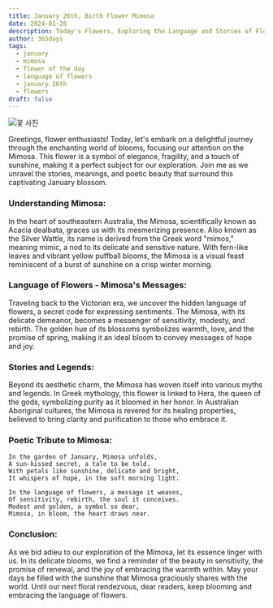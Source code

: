 ```yaml
---
title: January 26th, Birth Flower Mimosa
date: 2024-01-26
description: Today's Flowers, Exploring the Language and Stories of Flowers Mimosa
author: 365days
tags:
  - january
  - mimosa
  - flower of the day
  - language of flowers
  - january 26th
  - flowers
draft: false
---
```

![꽃 사진](https://cdn.pixabay.com/photo/2022/06/07/22/59/flower-7249417_1280.jpg#center)

Greetings, flower enthusiasts! Today, let's embark on a delightful journey through the enchanting world of blooms, focusing our attention on the Mimosa. This flower is a symbol of elegance, fragility, and a touch of sunshine, making it a perfect subject for our exploration. Join me as we unravel the stories, meanings, and poetic beauty that surround this captivating January blossom.

### Understanding Mimosa:
In the heart of southeastern Australia, the Mimosa, scientifically known as Acacia dealbata, graces us with its mesmerizing presence. Also known as the Silver Wattle, its name is derived from the Greek word "mimos," meaning mimic, a nod to its delicate and sensitive nature. With fern-like leaves and vibrant yellow puffball blooms, the Mimosa is a visual feast reminiscent of a burst of sunshine on a crisp winter morning.

### Language of Flowers - Mimosa's Messages:
Traveling back to the Victorian era, we uncover the hidden language of flowers, a secret code for expressing sentiments. The Mimosa, with its delicate demeanor, becomes a messenger of sensitivity, modesty, and rebirth. The golden hue of its blossoms symbolizes warmth, love, and the promise of spring, making it an ideal bloom to convey messages of hope and joy.

### Stories and Legends:
Beyond its aesthetic charm, the Mimosa has woven itself into various myths and legends. In Greek mythology, this flower is linked to Hera, the queen of the gods, symbolizing purity as it bloomed in her honor. In Australian Aboriginal cultures, the Mimosa is revered for its healing properties, believed to bring clarity and purification to those who embrace it.

### Poetic Tribute to Mimosa:
	In the garden of January, Mimosa unfolds,  
	A sun-kissed secret, a tale to be told.  
	With petals like sunshine, delicate and bright,  
	It whispers of hope, in the soft morning light.
	
	In the language of flowers, a message it weaves,  
	Of sensitivity, rebirth, the soul it conceives.  
	Modest and golden, a symbol so dear,  
	Mimosa, in bloom, the heart draws near.

### Conclusion:
As we bid adieu to our exploration of the Mimosa, let its essence linger with us. In its delicate blooms, we find a reminder of the beauty in sensitivity, the promise of renewal, and the joy of embracing the warmth within. May your days be filled with the sunshine that Mimosa graciously shares with the world. Until our next floral rendezvous, dear readers, keep blooming and embracing the language of flowers.
